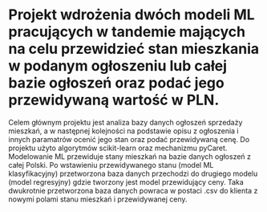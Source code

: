 
# Projekt wdrożenia dwóch modeli ML pracujących w tandemie mających na celu przewidzieć stan mieszkania w podanym ogłoszeniu lub całej bazie ogłoszeń oraz podać jego przewidywaną wartość w PLN.

Celem głównym projektu jest analiza bazy danych ogłoszeń sprzedaży mieszkań, a w następnej 
kolejności na podstawie opisu z ogłoszenia i innych paramatrów ocenić jego stan oraz podać
przewidywaną cenę. 
Do projektu użyto algorytmów scikit-learn oraz mechanizmu pyCaret. Modelowanie ML przewiduje
stany mieszkań na bazie danych ogłoszeń z całej Polski. Po wstawieniu przewidywanego stanu
(model ML klasyfikacyjny) przetworzona baza danych przechodzi do drugiego modelu (model
regresyjny) gdzie tworzony jest model przewidujący ceny. Taka dwukrotnie przetworzona 
baza danych powraca w postaci .csv do klienta z nowymi polami stanu mieszkań i przewidywanej
ceny.